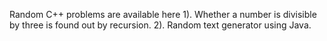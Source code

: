 Random C++ problems are available here
1). Whether a number is divisible by three is found out by recursion.
2). Random text generator using Java.
